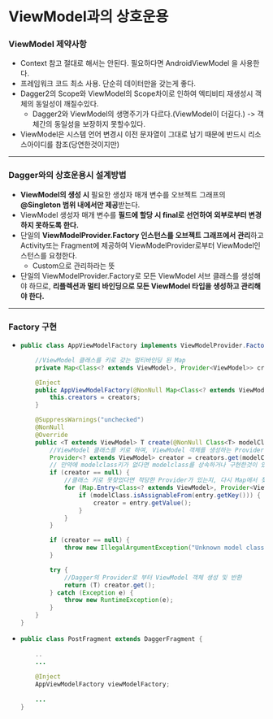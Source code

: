 # ViewModel과의 상호운용
### ViewModel 제약사항
* Context 참고 절대로 해서는 안된다. 필요하다면 AndroidViewModel 을 사용한다.
* 프레임워크 코드 최소 사용. 단순히 데이터만을 갖는게 좋다.
* Dagger2의 Scope와 ViewModel의 Scope차이로 인하여 엑티비티 재생성시 객체의 동일성이 깨질수있다.
  * Dagger2와 ViewModel의 생명주기가 다르다.(ViewModel이 더길다.) -> 객체간의 동일성을 보장하지 못할수있다.
* ViewModel은 시스템 언어 변경시 이전 문자열이 그대로 남기 때문에 반드시 리소스아이디를 참조(당연한것이지만)
---
### Dagger와의 상호운용시 설계방법
* **ViewModel의 생성 시** 필요한 생성자 매개 변수를 오브젝트 그래프의 **@Singleton 범위 내에서만 제공**받는다.
* ViewModel 생성자 매개 변수를 **필드에 할당 시 final로 선언하여 외부로부터 변경하지 못하도록 한다.**
* 단일의 **ViewModelProvider.Factory 인스턴스를 오브젝트 그래프에서 관리**하고 Activity또는 Fragment에 제공하여 ViewModelProvider로부터 ViewModel인스턴스를 요청한다.
  * Custom으로 관리하라는 뜻
* 단일의 ViewModelProvider.Factory로 모든 ViewModel 서브 클래스를 생성해야 하므로, **리플렉션과 멀티 바인딩으로 모든 ViewModel 타입을 생성하고 관리해야 한다.**

---
### Factory 구현
* ```java
  public class AppViewModelFactory implements ViewModelProvider.Factory {
  
      //ViewModel 클래스를 키로 갖는 멀티바인딩 된 Map
      private Map<Class<? extends ViewModel>, Provider<ViewModel>> creators;
  
      @Inject
      public AppViewModelFactory(@NonNull Map<Class<? extends ViewModel>, Provider<ViewModel>> creators) {
          this.creators = creators;
      }
  
      @SuppressWarnings("unchecked")
      @NonNull
      @Override
      public <T extends ViewModel> T create(@NonNull Class<T> modelClass) {
          //ViewModel 클래스를 키로 하여, ViewModel 객체를 생성하는 Provider를 가져온다.
          Provider<? extends ViewModel> creator = creators.get(modelClass);
          // 만약에 modelclass키가 없다면 modelclass를 상속하거나 구현한것이 있으면 해당 클래스로 찾아보기
          if (creator == null) { 
              //클래스 키로 못찾았다면 적당한 Provider가 있는지, 다시 Map에서 찾는다.
              for (Map.Entry<Class<? extends ViewModel>, Provider<ViewModel>> entry : creators.entrySet()) {
                  if (modelClass.isAssignableFrom(entry.getKey())) {
                      creator = entry.getValue();
                  }
              }
          }
  
          if (creator == null) {
              throw new IllegalArgumentException("Unknown model class " + modelClass);
          }
  
          try {
              //Dagger의 Provider로 부터 ViewModel 객체 생성 및 반환
              return (T) creator.get();
          } catch (Exception e) {
              throw new RuntimeException(e);
          }
      }
  }
* ```java
  public class PostFragment extends DaggerFragment {
      
      ..
      ...
      
      @Inject
      AppViewModelFactory viewModelFactory;
      
      ...
  }
